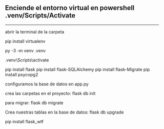 ## Enciende el entorno virtual en powershell .venv/Scripts/Activate

---------------------------------------
abrir la terminal de la carpeta

pip install virtualenv

py -3 -m venv .venv

.venv\Scripts\activate

pip install flask
pip install flask-SQLAlchemy
pip install flask-Migrate
pip install psycopg2

configuramos la base de datos en app.py

crea las carpetas en el proyecto: flask db init

para migrar: flask db migrate

Crea nuestras tablas en la base de datos: flask db upgrade

pip install flask_wtf
